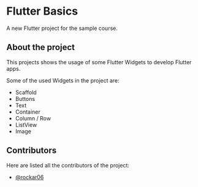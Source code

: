 # Flutter Basics

A new Flutter project for the sample course.

## About the project

This projects shows the usage of some Flutter Widgets to develop Flutter apps.

Some of the used Widgets in the project are:

- Scaffold
- Buttons
- Text
- Container
- Column / Row
- ListView
- Image

## Contributors

Here are listed all the contributors of the project:

- [@rockar06](https://github.com/rockar06)
